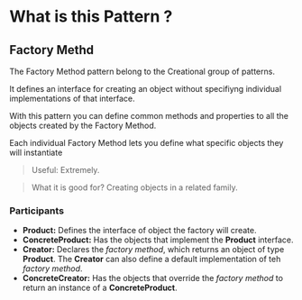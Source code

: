 ﻿# What is this Pattern ?

## Factory Methd

The Factory Method pattern belong to the Creational group of patterns.

It defines an interface for creating an object without specifiyng individual implementations of that interface.

With this pattern you can define common methods and properties to all the objects created by the Factory Method.

Each individual Factory Method lets you define what specific objects they will instantiate

> Useful: Extremely. 

> What it is good for? Creating objects in a related family.

### Participants

 * __Product:__ Defines the interface of object the factory will create.
 * __ConcreteProduct:__ Has the objects that implement the __Product__ interface.
 * __Creator:__ Declares the _factory method_, which returns an object of type __Product__. 
			The __Creator__ can also define a default implementation of teh _factory method_.
 * __ConcreteCreator:__ Has the objects that override the _factory method_ to return an instance of a __ConcreteProduct__.